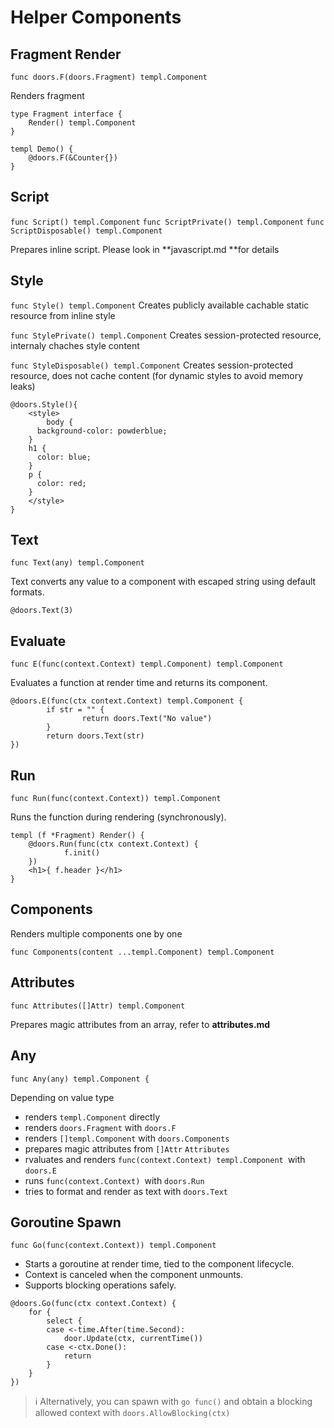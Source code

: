 # Helper Components

## Fragment Render

`func doors.F(doors.Fragment) templ.Component`

Renders fragment

```templ
type Fragment interface {
    Render() templ.Component
}
```

```templ
templ Demo() {
	@doors.F(&Counter{})
}
```

## Script

`func Script() templ.Component`
`func ScriptPrivate() templ.Component`
`func ScriptDisposable() templ.Component`

Prepares inline script. Please look in **javascript.md **for details

## Style

`func Style() templ.Component`
Creates publicly available cachable static resource from inline style

`func StylePrivate() templ.Component`
Creates session-protected resource, internaly chaches style content

`func StyleDisposable() templ.Component`
Creates session-protected resource, does not cache content (for dynamic styles to avoid memory leaks)

```templ
@doors.Style(){
	<style>
		body {
      background-color: powderblue;
    }
    h1 {
      color: blue;
    }
    p {
      color: red;
    }
	</style>
}
```

## Text

`func Text(any) templ.Component`

Text converts any value to a component with escaped string using default formats.

```templ
@doors.Text(3) 
```

## Evaluate

`func E(func(context.Context) templ.Component) templ.Component`

Evaluates a function at render time and returns its component.

```templ
@doors.E(func(ctx context.Context) templ.Component {
		if str = "" {
				return doors.Text("No value")
		}
		return doors.Text(str)
})
```

## Run

`func Run(func(context.Context)) templ.Component`

Runs the function during rendering (synchronously).

```templ
templ (f *Fragment) Render() {
    @doors.Run(func(ctx context.Context) {
    		f.init()
    })
    <h1>{ f.header }</h1>
}

```

## Components

Renders multiple components one by one

`func Components(content ...templ.Component) templ.Component`

## Attributes

`func Attributes([]Attr) templ.Component`

Prepares magic attributes from an array, refer to **attributes.md**

## Any

`func Any(any) templ.Component {`

Depending on value type

* renders `templ.Component`  directly
* renders `doors.Fragment` with `doors.F`
* renders `[]templ.Component` with `doors.Components`
* prepares magic attributes from `[]Attr`  `Attributes`
* rvaluates and renders `func(context.Context) templ.Component `with `doors.E`
* runs `func(context.Context) `with `doors.Run`
* tries to format and render as text with `doors.Text`

## Goroutine Spawn

`func Go(func(context.Context)) templ.Component`

* Starts a goroutine at render time, tied to the component lifecycle.
* Context is canceled when the component unmounts.
* Supports blocking operations safely.

```templ
@doors.Go(func(ctx context.Context) {
    for {
        select {
        case <-time.After(time.Second):
            door.Update(ctx, currentTime())
        case <-ctx.Done():
            return
        }
    }
})
```

> ℹ️ Alternatively, you can spawn with `go func()`  and obtain a blocking allowed context with `doors.AllowBlocking(ctx)` 

